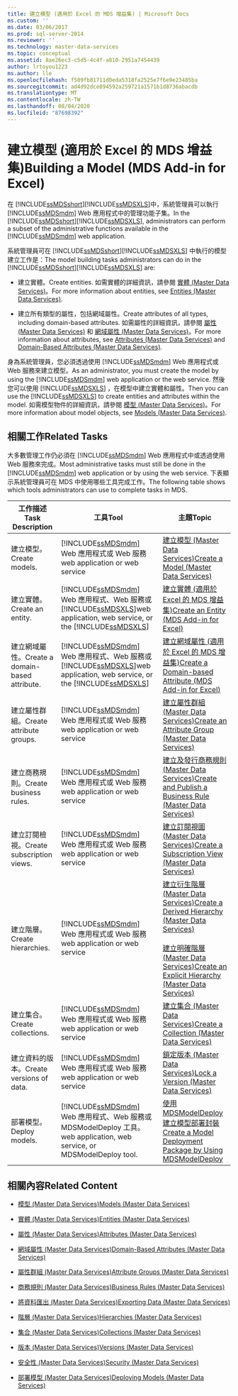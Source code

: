 ```yaml
---
title: 建立模型 (適用於 Excel 的 MDS 增益集) | Microsoft Docs
ms.custom: ''
ms.date: 03/06/2017
ms.prod: sql-server-2014
ms.reviewer: ''
ms.technology: master-data-services
ms.topic: conceptual
ms.assetid: 8ae26ec3-c5d5-4c4f-a810-2951a7454439
author: lrtoyou1223
ms.author: lle
ms.openlocfilehash: f509fb81711d0eda5318fa2525e7f6e9e23485ba
ms.sourcegitcommit: ad4d92dce894592a259721a1571b1d8736abacdb
ms.translationtype: MT
ms.contentlocale: zh-TW
ms.lasthandoff: 08/04/2020
ms.locfileid: "87698392"
---
```

# <a name="building-a-model-mds-add-in-for-excel"></a><span data-ttu-id="741e7-102">建立模型 (適用於 Excel 的 MDS 增益集)</span><span class="sxs-lookup"><span data-stu-id="741e7-102">Building a Model (MDS Add-in for Excel)</span></span>
  <span data-ttu-id="741e7-103">在 [!INCLUDE[ssMDSshort](../../includes/ssmdsshort-md.md)][!INCLUDE[ssMDSXLS](../../includes/ssmdsxls-md.md)]中，系統管理員可以執行 [!INCLUDE[ssMDSmdm](../../includes/ssmdsmdm-md.md)] Web 應用程式中的管理功能子集。</span><span class="sxs-lookup"><span data-stu-id="741e7-103">In the [!INCLUDE[ssMDSshort](../../includes/ssmdsshort-md.md)][!INCLUDE[ssMDSXLS](../../includes/ssmdsxls-md.md)], administrators can perform a subset of the administrative functions available in the [!INCLUDE[ssMDSmdm](../../includes/ssmdsmdm-md.md)] web application.</span></span>  
  
 <span data-ttu-id="741e7-104">系統管理員可在 [!INCLUDE[ssMDSshort](../../includes/ssmdsshort-md.md)][!INCLUDE[ssMDSXLS](../../includes/ssmdsxls-md.md)] 中執行的模型建立工作是：</span><span class="sxs-lookup"><span data-stu-id="741e7-104">The model building tasks administrators can do in the [!INCLUDE[ssMDSshort](../../includes/ssmdsshort-md.md)][!INCLUDE[ssMDSXLS](../../includes/ssmdsxls-md.md)] are:</span></span>  
  
-   <span data-ttu-id="741e7-105">建立實體。</span><span class="sxs-lookup"><span data-stu-id="741e7-105">Create entities.</span></span> <span data-ttu-id="741e7-106">如需實體的詳細資訊，請參閱 [實體 &#40;Master Data Services&#41;](../entities-master-data-services.md)。</span><span class="sxs-lookup"><span data-stu-id="741e7-106">For more information about entities, see [Entities &#40;Master Data Services&#41;](../entities-master-data-services.md).</span></span>  
  
-   <span data-ttu-id="741e7-107">建立所有類型的屬性，包括網域屬性。</span><span class="sxs-lookup"><span data-stu-id="741e7-107">Create attributes of all types, including domain-based attributes.</span></span> <span data-ttu-id="741e7-108">如需屬性的詳細資訊，請參閱 [屬性 &#40;Master Data Services&#41;](../attributes-master-data-services.md) 和 [網域屬性 &#40;Master Data Services&#41;](../domain-based-attributes-master-data-services.md)。</span><span class="sxs-lookup"><span data-stu-id="741e7-108">For more information about attributes, see [Attributes &#40;Master Data Services&#41;](../attributes-master-data-services.md) and [Domain-Based Attributes &#40;Master Data Services&#41;](../domain-based-attributes-master-data-services.md).</span></span>  
  
 <span data-ttu-id="741e7-109">身為系統管理員，您必須透過使用 [!INCLUDE[ssMDSmdm](../../includes/ssmdsmdm-md.md)] Web 應用程式或 Web 服務來建立模型。</span><span class="sxs-lookup"><span data-stu-id="741e7-109">As an administrator, you must create the model by using the [!INCLUDE[ssMDSmdm](../../includes/ssmdsmdm-md.md)] web application or the web service.</span></span> <span data-ttu-id="741e7-110">然後您可以使用 [!INCLUDE[ssMDSXLS](../../includes/ssmdsxls-md.md)] ，在模型中建立實體和屬性。</span><span class="sxs-lookup"><span data-stu-id="741e7-110">Then you can use the [!INCLUDE[ssMDSXLS](../../includes/ssmdsxls-md.md)] to create entities and attributes within the model.</span></span> <span data-ttu-id="741e7-111">如需模型物件的詳細資訊，請參閱 [模型 &#40;Master Data Services&#41;](../models-master-data-services.md)。</span><span class="sxs-lookup"><span data-stu-id="741e7-111">For more information about model objects, see [Models &#40;Master Data Services&#41;](../models-master-data-services.md).</span></span>  
  
## <a name="related-tasks"></a><span data-ttu-id="741e7-112">相關工作</span><span class="sxs-lookup"><span data-stu-id="741e7-112">Related Tasks</span></span>  
 <span data-ttu-id="741e7-113">大多數管理工作仍必須在 [!INCLUDE[ssMDSmdm](../../includes/ssmdsmdm-md.md)] Web 應用程式中或透過使用 Web 服務來完成。</span><span class="sxs-lookup"><span data-stu-id="741e7-113">Most administrative tasks must still be done in the [!INCLUDE[ssMDSmdm](../../includes/ssmdsmdm-md.md)] web application or by using the web service.</span></span> <span data-ttu-id="741e7-114">下表顯示系統管理員可在 MDS 中使用哪些工具完成工作。</span><span class="sxs-lookup"><span data-stu-id="741e7-114">The following table shows which tools administrators can use to complete tasks in MDS.</span></span>  
  
|<span data-ttu-id="741e7-115">工作描述</span><span class="sxs-lookup"><span data-stu-id="741e7-115">Task Description</span></span>|<span data-ttu-id="741e7-116">工具</span><span class="sxs-lookup"><span data-stu-id="741e7-116">Tool</span></span>|<span data-ttu-id="741e7-117">主題</span><span class="sxs-lookup"><span data-stu-id="741e7-117">Topic</span></span>|  
|----------------------|----------|-----------|  
|<span data-ttu-id="741e7-118">建立模型。</span><span class="sxs-lookup"><span data-stu-id="741e7-118">Create models.</span></span>|[!INCLUDE[ssMDSmdm](../../includes/ssmdsmdm-md.md)] <span data-ttu-id="741e7-119">Web 應用程式或 Web 服務</span><span class="sxs-lookup"><span data-stu-id="741e7-119">web application or web service</span></span>|[<span data-ttu-id="741e7-120">建立模型 &#40;Master Data Services&#41;</span><span class="sxs-lookup"><span data-stu-id="741e7-120">Create a Model &#40;Master Data Services&#41;</span></span>](../create-a-model-master-data-services.md)|  
|<span data-ttu-id="741e7-121">建立實體。</span><span class="sxs-lookup"><span data-stu-id="741e7-121">Create an entity.</span></span>|[!INCLUDE[ssMDSmdm](../../includes/ssmdsmdm-md.md)] <span data-ttu-id="741e7-122">Web 應用程式、Web 服務或 [!INCLUDE[ssMDSXLS](../../includes/ssmdsxls-md.md)]</span><span class="sxs-lookup"><span data-stu-id="741e7-122">web application, web service, or the [!INCLUDE[ssMDSXLS](../../includes/ssmdsxls-md.md)]</span></span>|[<span data-ttu-id="741e7-123">建立實體 &#40;適用於 Excel 的 MDS 增益集&#41;</span><span class="sxs-lookup"><span data-stu-id="741e7-123">Create an Entity &#40;MDS Add-in for Excel&#41;</span></span>](create-an-entity-mds-add-in-for-excel.md)|  
|<span data-ttu-id="741e7-124">建立網域屬性。</span><span class="sxs-lookup"><span data-stu-id="741e7-124">Create a domain-based attribute.</span></span>|[!INCLUDE[ssMDSmdm](../../includes/ssmdsmdm-md.md)] <span data-ttu-id="741e7-125">Web 應用程式、Web 服務或 [!INCLUDE[ssMDSXLS](../../includes/ssmdsxls-md.md)]</span><span class="sxs-lookup"><span data-stu-id="741e7-125">web application, web service, or the [!INCLUDE[ssMDSXLS](../../includes/ssmdsxls-md.md)]</span></span>|[<span data-ttu-id="741e7-126">建立網域屬性 &#40;適用於 Excel 的 MDS 增益集&#41;</span><span class="sxs-lookup"><span data-stu-id="741e7-126">Create a Domain-based Attribute &#40;MDS Add-in for Excel&#41;</span></span>](create-a-domain-based-attribute-mds-add-in-for-excel.md)|  
|<span data-ttu-id="741e7-127">建立屬性群組。</span><span class="sxs-lookup"><span data-stu-id="741e7-127">Create attribute groups.</span></span>|[!INCLUDE[ssMDSmdm](../../includes/ssmdsmdm-md.md)] <span data-ttu-id="741e7-128">Web 應用程式或 Web 服務</span><span class="sxs-lookup"><span data-stu-id="741e7-128">web application or web service</span></span>|[<span data-ttu-id="741e7-129">建立屬性群組 &#40;Master Data Services&#41;</span><span class="sxs-lookup"><span data-stu-id="741e7-129">Create an Attribute Group &#40;Master Data Services&#41;</span></span>](../create-an-attribute-group-master-data-services.md)|  
|<span data-ttu-id="741e7-130">建立商務規則。</span><span class="sxs-lookup"><span data-stu-id="741e7-130">Create business rules.</span></span>|[!INCLUDE[ssMDSmdm](../../includes/ssmdsmdm-md.md)] <span data-ttu-id="741e7-131">Web 應用程式或 Web 服務</span><span class="sxs-lookup"><span data-stu-id="741e7-131">web application or web service</span></span>|[<span data-ttu-id="741e7-132">建立及發行商務規則 &#40;Master Data Services&#41;</span><span class="sxs-lookup"><span data-stu-id="741e7-132">Create and Publish a Business Rule &#40;Master Data Services&#41;</span></span>](../create-and-publish-a-business-rule-master-data-services.md)|  
|<span data-ttu-id="741e7-133">建立訂閱檢視。</span><span class="sxs-lookup"><span data-stu-id="741e7-133">Create subscription views.</span></span>|[!INCLUDE[ssMDSmdm](../../includes/ssmdsmdm-md.md)] <span data-ttu-id="741e7-134">Web 應用程式或 Web 服務</span><span class="sxs-lookup"><span data-stu-id="741e7-134">web application or web service</span></span>|[<span data-ttu-id="741e7-135">建立訂閱視圖 &#40;Master Data Services&#41;</span><span class="sxs-lookup"><span data-stu-id="741e7-135">Create a Subscription View &#40;Master Data Services&#41;</span></span>](../create-a-subscription-view-to-export-data-master-data-services.md)|  
|<span data-ttu-id="741e7-136">建立階層。</span><span class="sxs-lookup"><span data-stu-id="741e7-136">Create hierarchies.</span></span>|[!INCLUDE[ssMDSmdm](../../includes/ssmdsmdm-md.md)] <span data-ttu-id="741e7-137">Web 應用程式或 Web 服務</span><span class="sxs-lookup"><span data-stu-id="741e7-137">web application or web service</span></span>|[<span data-ttu-id="741e7-138">建立衍生階層 &#40;Master Data Services&#41;</span><span class="sxs-lookup"><span data-stu-id="741e7-138">Create a Derived Hierarchy &#40;Master Data Services&#41;</span></span>](../create-a-derived-hierarchy-master-data-services.md)<br /><br /> [<span data-ttu-id="741e7-139">建立明確階層 &#40;Master Data Services&#41;</span><span class="sxs-lookup"><span data-stu-id="741e7-139">Create an Explicit Hierarchy &#40;Master Data Services&#41;</span></span>](../create-an-explicit-hierarchy-master-data-services.md)|  
|<span data-ttu-id="741e7-140">建立集合。</span><span class="sxs-lookup"><span data-stu-id="741e7-140">Create collections.</span></span>|[!INCLUDE[ssMDSmdm](../../includes/ssmdsmdm-md.md)] <span data-ttu-id="741e7-141">Web 應用程式或 Web 服務</span><span class="sxs-lookup"><span data-stu-id="741e7-141">web application or web service</span></span>|[<span data-ttu-id="741e7-142">建立集合 &#40;Master Data Services&#41;</span><span class="sxs-lookup"><span data-stu-id="741e7-142">Create a Collection &#40;Master Data Services&#41;</span></span>](../create-a-collection-master-data-services.md)|  
|<span data-ttu-id="741e7-143">建立資料的版本。</span><span class="sxs-lookup"><span data-stu-id="741e7-143">Create versions of data.</span></span>|[!INCLUDE[ssMDSmdm](../../includes/ssmdsmdm-md.md)] <span data-ttu-id="741e7-144">Web 應用程式或 Web 服務</span><span class="sxs-lookup"><span data-stu-id="741e7-144">web application or web service</span></span>|[<span data-ttu-id="741e7-145">鎖定版本 &#40;Master Data Services&#41;</span><span class="sxs-lookup"><span data-stu-id="741e7-145">Lock a Version &#40;Master Data Services&#41;</span></span>](../lock-a-version-master-data-services.md)|  
|<span data-ttu-id="741e7-146">部署模型。</span><span class="sxs-lookup"><span data-stu-id="741e7-146">Deploy models.</span></span>|[!INCLUDE[ssMDSmdm](../../includes/ssmdsmdm-md.md)] <span data-ttu-id="741e7-147">Web 應用程式、Web 服務或 MDSModelDeploy 工具。</span><span class="sxs-lookup"><span data-stu-id="741e7-147">web application, web service, or MDSModelDeploy tool.</span></span>|[<span data-ttu-id="741e7-148">使用 MDSModelDeploy 建立模型部署封裝</span><span class="sxs-lookup"><span data-stu-id="741e7-148">Create a Model Deployment Package by Using MDSModelDeploy</span></span>](../create-a-model-deployment-package-by-using-mdsmodeldeploy.md)|  
  
## <a name="related-content"></a><span data-ttu-id="741e7-149">相關內容</span><span class="sxs-lookup"><span data-stu-id="741e7-149">Related Content</span></span>  
  
-   [<span data-ttu-id="741e7-150">模型 &#40;Master Data Services&#41;</span><span class="sxs-lookup"><span data-stu-id="741e7-150">Models &#40;Master Data Services&#41;</span></span>](../models-master-data-services.md)  
  
-   [<span data-ttu-id="741e7-151">實體 &#40;Master Data Services&#41;</span><span class="sxs-lookup"><span data-stu-id="741e7-151">Entities &#40;Master Data Services&#41;</span></span>](../entities-master-data-services.md)  
  
-   [<span data-ttu-id="741e7-152">屬性 &#40;Master Data Services&#41;</span><span class="sxs-lookup"><span data-stu-id="741e7-152">Attributes &#40;Master Data Services&#41;</span></span>](../attributes-master-data-services.md)  
  
-   [<span data-ttu-id="741e7-153">網域屬性 &#40;Master Data Services&#41;</span><span class="sxs-lookup"><span data-stu-id="741e7-153">Domain-Based Attributes &#40;Master Data Services&#41;</span></span>](../domain-based-attributes-master-data-services.md)  
  
-   [<span data-ttu-id="741e7-154">屬性群組 &#40;Master Data Services&#41;</span><span class="sxs-lookup"><span data-stu-id="741e7-154">Attribute Groups &#40;Master Data Services&#41;</span></span>](../attribute-groups-master-data-services.md)  
  
-   [<span data-ttu-id="741e7-155">商務規則 &#40;Master Data Services&#41;</span><span class="sxs-lookup"><span data-stu-id="741e7-155">Business Rules &#40;Master Data Services&#41;</span></span>](../business-rules-master-data-services.md)  
  
-   [<span data-ttu-id="741e7-156">將資料匯出 &#40;Master Data Services&#41;</span><span class="sxs-lookup"><span data-stu-id="741e7-156">Exporting Data &#40;Master Data Services&#41;</span></span>](../overview-exporting-data-master-data-services.md)  
  
-   [<span data-ttu-id="741e7-157">階層 &#40;Master Data Services&#41;</span><span class="sxs-lookup"><span data-stu-id="741e7-157">Hierarchies &#40;Master Data Services&#41;</span></span>](../hierarchies-master-data-services.md)  
  
-   [<span data-ttu-id="741e7-158">集合 &#40;Master Data Services&#41;</span><span class="sxs-lookup"><span data-stu-id="741e7-158">Collections &#40;Master Data Services&#41;</span></span>](../collections-master-data-services.md)  
  
-   [<span data-ttu-id="741e7-159">版本 &#40;Master Data Services&#41;</span><span class="sxs-lookup"><span data-stu-id="741e7-159">Versions &#40;Master Data Services&#41;</span></span>](../versions-master-data-services.md)  
  
-   [<span data-ttu-id="741e7-160">安全性 &#40;Master Data Services&#41;</span><span class="sxs-lookup"><span data-stu-id="741e7-160">Security &#40;Master Data Services&#41;</span></span>](../security-master-data-services.md)  
  
-   [<span data-ttu-id="741e7-161">部署模型 &#40;Master Data Services&#41;</span><span class="sxs-lookup"><span data-stu-id="741e7-161">Deploying Models &#40;Master Data Services&#41;</span></span>](../deploying-models-master-data-services.md)  
  
  
